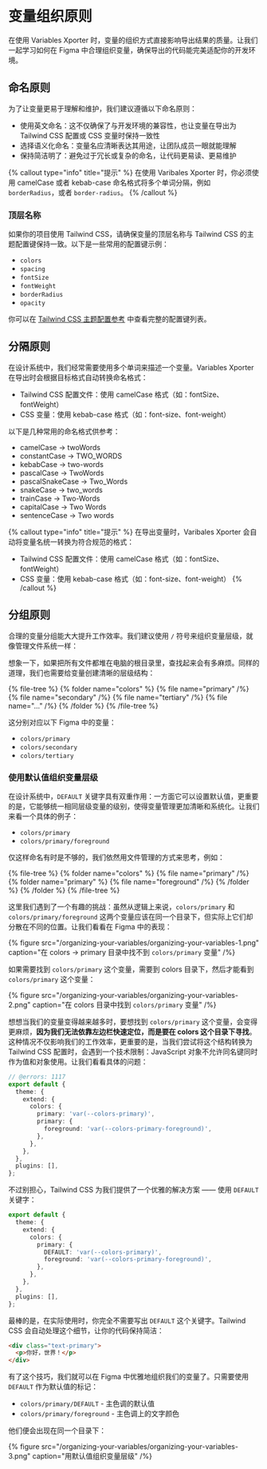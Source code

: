 # 变量组织原则
在使用 Variables Xporter 时，变量的组织方式直接影响导出结果的质量。让我们一起学习如何在 Figma 中合理组织变量，确保导出的代码能完美适配你的开发环境。

## 命名原则

为了让变量更易于理解和维护，我们建议遵循以下命名原则：

- 使用英文命名：这不仅确保了与开发环境的兼容性，也让变量在导出为 Tailwind CSS 配置或 CSS 变量时保持一致性
- 选择语义化命名：变量名应清晰表达其用途，让团队成员一眼就能理解
- 保持简洁明了：避免过于冗长或复杂的命名，让代码更易读、更易维护

{% callout type="info" title="提示" %}
在使用 Varibales Xporter 时，你必须使用 camelCase 或者 kebab-case 命名格式将多个单词分隔，例如 `borderRadius`，或者 `border-radius`。
{% /callout %}

### 顶层名称
如果你的项目使用 Tailwind CSS，请确保变量的顶层名称与 Tailwind CSS 的主题配置键保持一致。以下是一些常用的配置键示例：

- `colors`
- `spacing`
- `fontSize`
- `fontWeight`
- `borderRadius`
- `opacity`

你可以在 [Tailwind CSS 主题配置参考](https://tailwindcss.com/docs/theme#configuration-reference) 中查看完整的配置键列表。


## 分隔原则
在设计系统中，我们经常需要使用多个单词来描述一个变量。Variables Xporter 在导出时会根据目标格式自动转换命名格式：

- Tailwind CSS 配置文件：使用 camelCase 格式（如：fontSize、fontWeight）
- CSS 变量：使用 kebab-case 格式（如：font-size、font-weight）

以下是几种常用的命名格式供参考：
- camelCase -> twoWords
- constantCase -> TWO_WORDS
- kebabCase -> two-words
- pascalCase -> TwoWords
- pascalSnakeCase -> Two_Words
- snakeCase -> two_words
- trainCase -> Two-Words
- capitalCase -> Two Words
- sentenceCase -> Two words

{% callout type="info" title="提示" %}
在导出变量时，Varibales Xporter 会自动将变量名统一转换为符合规范的格式：
- Tailwind CSS 配置文件：使用 camelCase 格式（如：fontSize、fontWeight）
- CSS 变量：使用 kebab-case 格式（如：font-size、font-weight）
{% /callout %}


## 分组原则
合理的变量分组能大大提升工作效率。我们建议使用 `/` 符号来组织变量层级，就像管理文件系统一样：

想象一下，如果把所有文件都堆在电脑的根目录里，查找起来会有多麻烦。同样的道理，我们也需要给变量创建清晰的层级结构：

{% file-tree %}
  {% folder name="colors" %}
    {% file name="primary" /%}
    {% file name="secondary" /%}
    {% file name="tertiary" /%}
    {% file name="..." /%}
  {% /folder %}
{% /file-tree %}

这分别对应以下 Figma 中的变量：

- `colors/primary`
- `colors/secondary`
- `colors/tertiary`

### 使用默认值组织变量层级
在设计系统中，`DEFAULT` 关键字具有双重作用：一方面它可以设置默认值，更重要的是，它能够统一相同层级变量的级别，使得变量管理更加清晰和系统化。让我们来看一个具体的例子：

- `colors/primary`
- `colors/primary/foreground`

仅这样命名有时是不够的，我们依然用文件管理的方式来思考，例如：

{% file-tree %}
  {% folder name="colors" %}
    {% file name="primary" /%}
    {% folder name="primary" %}
      {% file name="foreground" /%}
    {% /folder %}
  {% /folder %}
{% /file-tree %}


这里我们遇到了一个有趣的挑战：虽然从逻辑上来说，`colors/primary` 和 `colors/primary/foreground` 这两个变量应该在同一个目录下，但实际上它们却分散在不同的位置。让我们看看在 Figma 中的表现：


{% figure src="/organizing-your-variables/organizing-your-variables-1.png" caption="在 colors -> primary 目录中找不到 `colors/primary` 变量" /%}

如果需要找到 `colors/primary` 这个变量，需要到 colors 目录下，然后才能看到 `colors/primary` 这个变量：

{% figure src="/organizing-your-variables/organizing-your-variables-2.png" caption="在 colors 目录中找到 `colors/primary` 变量" /%}

想想当我们的变量变得越来越多时，要想找到 `colors/primary` 这个变量，会变得更麻烦，**因为我们无法依靠左边栏快速定位，而是要在 colors 这个目录下寻找**。
这种情况不仅影响我们的工作效率，更重要的是，当我们尝试将这个结构转换为 Tailwind CSS 配置时，会遇到一个技术限制：JavaScript 对象不允许同名键同时作为值和对象使用。让我们看看具体的问题：

```ts
// @errors: 1117
export default {
  theme: {
    extend: {
      colors: {
        primary: 'var(--colors-primary)',
        primary: {
          foreground: 'var(--colors-primary-foreground)',
        },
      },
    },
  },
  plugins: [],
};
```

不过别担心，Tailwind CSS 为我们提供了一个优雅的解决方案 —— 使用 `DEFAULT` 关键字：
```ts
export default {
  theme: {
    extend: {
      colors: {
        primary: {
          DEFAULT: 'var(--colors-primary)',
          foreground: 'var(--colors-primary-foreground)',
        },
      },
    },
  },
  plugins: [],
};
```
最棒的是，在实际使用时，你完全不需要写出 `DEFAULT` 这个关键字。Tailwind CSS 会自动处理这个细节，让你的代码保持简洁：

```html
<div class="text-primary">
  <p>你好，世界！</p>
</div>
```

有了这个技巧，我们就可以在 Figma 中优雅地组织我们的变量了。只需要使用 `DEFAULT` 作为默认值的标记：

- `colors/primary/DEFAULT` - 主色调的默认值
- `colors/primary/foreground` - 主色调上的文字颜色

他们便会出现在同一个目录下：

{% figure src="/organizing-your-variables/organizing-your-variables-3.png" caption="用默认值组织变量层级" /%}
